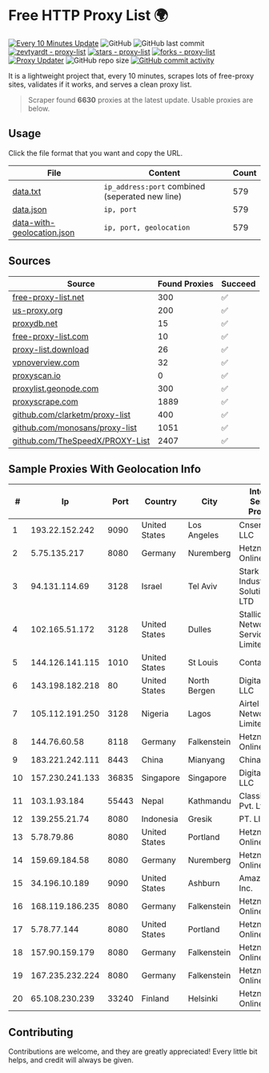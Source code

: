 
# Free HTTP Proxy List 🌍

[![Every 10 Minutes Update](https://github.com/mertguvencli/http-proxy-list/actions/workflows/main.yml/badge.svg?branch=main)](https://github.com/mertguvencli/http-proxy-list/actions/workflows/main.yml)
![GitHub](https://img.shields.io/github/license/mertguvencli/http-proxy-list)
![GitHub last commit](https://img.shields.io/github/last-commit/mertguvencli/http-proxy-list)
[![zevtyardt - proxy-list](https://img.shields.io/static/v1?label=zevtyardt&message=proxy-list&color=blue&logo=github)](https://github.com/zevtyardt/proxy-list "Go to GitHub repo")
[![stars - proxy-list](https://img.shields.io/github/stars/zevtyardt/proxy-list?style=social)](https://github.com/zevtyardt/proxy-list)
[![forks - proxy-list](https://img.shields.io/github/forks/zevtyardt/proxy-list?style=social)](https://github.com/zevtyardt/proxy-list)
[![Proxy Updater](https://github.com/zevtyardt/proxy-list/workflows/Proxy%20Updater/badge.svg)](https://github.com/zevtyardt/proxy-list/actions?query=workflow:"Proxy+Updater")
![GitHub repo size](https://img.shields.io/github/repo-size/zevtyardt/proxy-list)
[![GitHub commit activity](https://img.shields.io/github/commit-activity/m/zevtyardt/proxy-list?logo=commits)](https://github.com/zevtyardt/proxy-list/commits/main)

It is a lightweight project that, every 10 minutes, scrapes lots of free-proxy sites, validates if it works, and serves a clean proxy list.

> Scraper found **6630** proxies at the latest update. Usable proxies are below.

## Usage

Click the file format that you want and copy the URL.

|File|Content|Count|
|----|-------|-----|
|[data.txt](https://raw.githubusercontent.com/mertguvencli/http-proxy-list/main/proxy-list/data.txt)|`ip_address:port` combined (seperated new line)|579|
|[data.json](https://raw.githubusercontent.com/mertguvencli/http-proxy-list/main/proxy-list/data.json)|`ip, port`|579|
|[data-with-geolocation.json](https://raw.githubusercontent.com/mertguvencli/http-proxy-list/main/proxy-list/data-with-geolocation.json)|`ip, port, geolocation`|579|

## Sources

|Source|Found Proxies|Succeed|
|------|-------------|-------|
|[free-proxy-list.net](https://free-proxy-list.net)|300|✅|
|[us-proxy.org](https://www.us-proxy.org)|200|✅|
|[proxydb.net](http://proxydb.net)|15|✅|
|[free-proxy-list.com](https://free-proxy-list.com/?page=&port=&type%5B%5D=http&type%5B%5D=https&up_time=0&search=Search)|10|✅|
|[proxy-list.download](https://www.proxy-list.download/HTTP)|26|✅|
|[vpnoverview.com](https://vpnoverview.com/privacy/anonymous-browsing/free-proxy-servers)|32|✅|
|[proxyscan.io](https://www.proxyscan.io)|0|✅|
|[proxylist.geonode.com](https://proxylist.geonode.com/api/proxy-list?limit=300&page=1&sort_by=lastChecked&sort_type=desc&protocols=http,https)|300|✅|
|[proxyscrape.com](https://api.proxyscrape.com/v2/?request=displayproxies&protocol=http&timeout=10000&country=all&ssl=all&anonymity=all)|1889|✅|
|[github.com/clarketm/proxy-list](https://raw.githubusercontent.com/clarketm/proxy-list/master/proxy-list-raw.txt)|400|✅|
|[github.com/monosans/proxy-list](https://raw.githubusercontent.com/monosans/proxy-list/main/proxies/http.txt)|1051|✅|
|[github.com/TheSpeedX/PROXY-List](https://raw.githubusercontent.com/TheSpeedX/PROXY-List/master/http.txt)|2407|✅|


## Sample Proxies With Geolocation Info

|#|Ip|Port|Country|City|Internet Service Provider|
|-|--|----|-------|----|-------------------------|
|1|193.22.152.242|9090|United States|Los Angeles|Cnservers LLC|
|2|5.75.135.217|8080|Germany|Nuremberg|Hetzner Online GmbH|
|3|94.131.114.69|3128|Israel|Tel Aviv|Stark Industries Solutions LTD|
|4|102.165.51.172|3128|United States|Dulles|Stallion Network Services Limited|
|5|144.126.141.115|1010|United States|St Louis|Contabo Inc.|
|6|143.198.182.218|80|United States|North Bergen|DigitalOcean, LLC|
|7|105.112.191.250|3128|Nigeria|Lagos|Airtel Networks Limited|
|8|144.76.60.58|8118|Germany|Falkenstein|Hetzner Online GmbH|
|9|183.221.242.111|8443|China|Mianyang|China Mobile|
|10|157.230.241.133|36835|Singapore|Singapore|DigitalOcean, LLC|
|11|103.1.93.184|55443|Nepal|Kathmandu|Classic Tech Pvt. Ltd|
|12|139.255.21.74|8080|Indonesia|Gresik|PT. LINKNET|
|13|5.78.79.86|8080|United States|Portland|Hetzner Online GmbH|
|14|159.69.184.58|8080|Germany|Nuremberg|Hetzner Online GmbH|
|15|34.196.10.189|9090|United States|Ashburn|Amazon.com, Inc.|
|16|168.119.186.235|8080|Germany|Falkenstein|Hetzner Online GmbH|
|17|5.78.77.144|8080|United States|Portland|Hetzner Online GmbH|
|18|157.90.159.179|8080|Germany|Falkenstein|Hetzner Online GmbH|
|19|167.235.232.224|8080|Germany|Falkenstein|Hetzner Online GmbH|
|20|65.108.230.239|33240|Finland|Helsinki|Hetzner Online GmbH|



## Contributing

Contributions are welcome, and they are greatly appreciated! Every
little bit helps, and credit will always be given.

